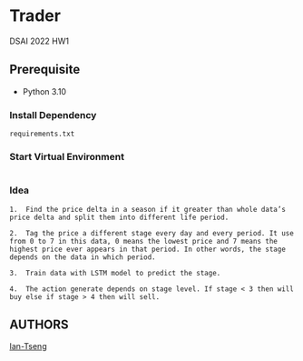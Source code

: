 # Trader

DSAI 2022 HW1

## Prerequisite
- Python 3.10

### Install Dependency
```
requirements.txt
```

### Start Virtual Environment
```conda environment
```


### Idea 
```
1.  Find the price delta in a season if it greater than whole data’s price delta and split them into different life period.

2.  Tag the price a different stage every day and every period. It use from 0 to 7 in this data, 0 means the lowest price and 7 means the highest price ever appears in that period. In other words, the stage depends on the data in which period.

3.  Train data with LSTM model to predict the stage.

4.  The action generate depends on stage level. If stage < 3 then will buy else if stage > 4 then will sell.

```


## AUTHORS
[Ian-Tseng](https://github.com/Ian-Tseng/)
